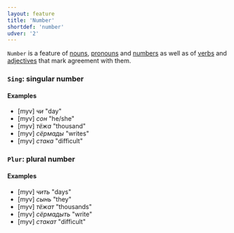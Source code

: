 ```yaml
---
layout: feature
title: 'Number'
shortdef: 'number'
udver: '2'
---
```


`Number` is a feature of [nouns](myv-pos/NOUN), [pronouns](myv-pos/PRON)
and [numbers](myv-pos/NUM) as well as of [verbs](u-pos/VERB) and 
[adjectives](myv-pos/ADJ) that mark agreement with them.

### `Sing`: singular number

#### Examples

* [myv] _чи_ "day"
* [myv] _сон_ "he/she"
* [myv] _тёжа_ "thousand"
* [myv] _сёрмады_ "writes"
* [myv] _стака_ "difficult"

### `Plur`: plural number

#### Examples

* [myv] _чить_ "days"
* [myv] _сынь_ "they"
* [myv] _тёжат_ "thousands"
* [myv] _сёрмадыть_ "write"
* [myv] _стакат_ "difficult"
<!-- Interlanguage links updated Čt lis 12 09:43:03 CET 2020 -->
